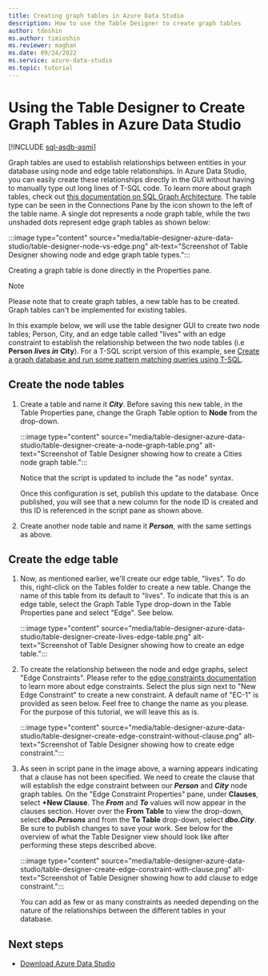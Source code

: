```yaml
---
title: Creating graph tables in Azure Data Studio
description: How to use the Table Designer to create graph tables
author: tdoshin
ms.author: timioshin
ms.reviewer: maghan
ms.date: 09/24/2022
ms.service: azure-data-studio
ms.topic: tutorial
---
```


# Using the Table Designer to Create Graph Tables in Azure Data Studio

[!INCLUDE [sql-asdb-asmi](includes/applies-to-version/sql-asdb-asmi.md)]

Graph tables are used to establish relationships between entities in your database using node and edge table relationships. In Azure Data Studio, you can easily create these relationships directly in the GUI without having to manually type out long lines of T-SQL code. To learn more about graph tables, check out [this documentation on SQL Graph Architecture](/sql/relational-databases/graphs/sql-graph-architecture). The table type can be seen in the Connections Pane by the icon shown to the left of the table name. A single dot represents a node graph table, while the two unshaded dots represent edge graph tables as shown below:

:::image type="content" source="media/table-designer-azure-data-studio/table-designer-node-vs-edge.png" alt-text="Screenshot of Table Designer showing node and edge graph table types.":::

Creating a graph table is done directly in the Properties pane.

> [!NOTE]
> Please note that to create graph tables, a new table has to be created. Graph tables can't be implemented for existing tables.

In this example below, we will use the table designer GUI to create two node tables; Person, City, and an edge table called "lives" with an edge constraint to establish the relationship between the two node tables (i.e **Person** ***lives in*** **City**). For a T-SQL script version of this example, see [Create a graph database and run some pattern matching queries using T-SQL](/sql/relational-databases/graphs/sql-graph-sample).

## Create the node tables

1. Create a table and name it ***City***. Before saving this new table, in the Table Properties pane, change the Graph Table option to **Node** from the drop-down.

    :::image type="content" source="media/table-designer-azure-data-studio/table-designer-create-a-node-graph-table.png" alt-text="Screenshot of Table Designer showing how to create a Cities node graph table.":::

    Notice that the script is updated to include the "as node" syntax.

    Once this configuration is set, publish this update to the database. Once published, you will see that a new column for the node ID is created and this ID is referenced in the script pane as shown above.

2. Create another node table and name it ***Person***, with the same settings as above.

## Create the edge table

1. Now, as mentioned earlier, we'll create our edge table, "lives". To do this, right-click on the Tables folder to create a new table. Change the name of this table from its default to "lives". To indicate that this is an edge table, select the Graph Table Type drop-down in the Table Properties pane and select "Edge". See below.

    :::image type="content" source="media/table-designer-azure-data-studio/table-designer-create-lives-edge-table.png" alt-text="Screenshot of Table Designer showing how to create an edge table.":::

2. To create the relationship between the node and edge graphs, select "Edge Constraints". Please refer to the [edge constraints documentation](/sql/relational-databases/tables/graph-edge-constraints) to learn more about edge constraints. Select the plus sign next to "New Edge Constraint" to create a new constraint. A default name of "EC-1" is provided as seen below. Feel free to change the name as you please. For the purpose of this tutorial, we will leave this as is.

    :::image type="content" source="media/table-designer-azure-data-studio/table-designer-create-edge-constraint-without-clause.png" alt-text="Screenshot of Table Designer showing how to create edge constraint.":::

3. As seen in script pane in the image above, a warning appears indicating that a clause has not been specified. We need to create the clause that will establish the edge constraint between our ***Person*** and ***City*** node graph tables. On the "Edge Constraint Properties" pane, under **Clauses**, select **+New Clause**. The ***From*** and ***To*** values will now appear in the clauses section. Hover over the **From Table** to view the drop-down, select ***dbo.Persons*** and from the **To Table** drop-down, select ***dbo.City***. Be sure to publish changes to save your work. See below for the overview of what the Table Designer view should look like after performing these steps described above.

    :::image type="content" source="media/table-designer-azure-data-studio/table-designer-create-edge-constraint-with-clause.png" alt-text="Screenshot of Table Designer showing how to add clause to edge constraint.":::

    You can add as few or as many constraints as needed depending on the nature of the relationships between the different tables in your database.

## Next steps

- [Download Azure Data Studio](./download-azure-data-studio.md)

